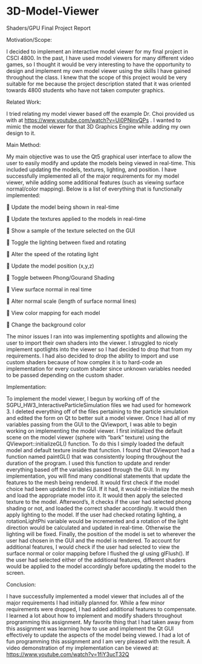# 3D-Model-Viewer
Shaders/GPU Final Project Report

Motivation/Scope:

I decided to implement an interactive model viewer for my final project in CSCI 4800. In the past, I have used model viewers for many different video games, so I thought it would be very interesting to have the opportunity to design and implement my own model viewer using the skills I have gained throughout the class. I knew that the scope of this project would be very suitable for me because the project description stated that it was oriented towards 4800 students who have not taken computer graphics.

Related Work:

I tried relating my model viewer based off the example Dr. Choi provided us with at https://www.youtube.com/watch?v=Ui0PNjnvQPs . I wanted to mimic the model viewer for that 3D Graphics Engine while adding my own design to it.

Main Method:

My main objective was to use the Qt5 graphical user interface to allow the user to easily modify and update the models being viewed in real-time. This included updating the models, textures, lighting, and position. I have successfully implemented all of the major requirements for my model viewer, while adding some additional features (such as viewing surface normal/color mapping).
Below is a list of everything that is functionally implemented:

 Update the model being shown in real-time

 Update the textures applied to the models in real-time

 Show a sample of the texture selected on the GUI

 Toggle the lighting between fixed and rotating

 Alter the speed of the rotating light

 Update the model position (x,y,z)

 Toggle between Phong/Gourand Shading

 View surface normal in real time

 Alter normal scale (length of surface normal lines)

 View color mapping for each model

 Change the background color

The minor issues I ran into was implementing spotlights and allowing the user to import their own shaders into the viewer. I struggled to nicely implement spotlights into the viewer so I had decided to drop that from my requirements. I had also decided to drop the ability to import and use custom shaders because of how complex it is to hard-code an implementation for every custom shader since unknown variables needed to be passed depending on the custom shader.

Implementation:

To implement the model viewer, I begun by working off of the SGPU_HW3_InteractiveParticleSimulation files we had used for homework 3. I deleted everything off of the files pertaining to the particle simulation and edited the form on Qt to better suit a model viewer. Once I had all of my variables passing from the GUI to the QViewport, I was able to begin working on implementing the model viewer.
I first initialized the default scene on the model viewer (sphere with “bark” texture) using the QViewport::initializeGL() function. To do this I simply loaded the default model and default texture inside that function.
I found that QViewport had a function named paintGL() that was consistently looping throughout the duration of the program. I used this function to update and render everything based off the variables passed through the GUI. In my implementation, you will find many conditional statements that update the features to the mesh being rendered. It would first check if the model choice had been updated in the GUI. If it had, it would re-initialize the mesh and load the appropriate model into it. It would then apply the selected texture to the model. Afterword’s, it checks if the user had selected phong shading or not, and loaded the correct shader accordingly. It would then apply lighting to the model. If the user had checked rotating lighting, a rotationLightPhi variable would be incremented and a rotation of the light direction would be calculated and updated in real-time. Otherwise the lighting will be fixed. Finally, the position of the model is set to wherever the user had chosen in the GUI and the model is rendered.
To account for additional features, I would check if the user had selected to view the surface normal or color mapping before I flushed the gl using glFlush(). If the user had selected either of the additional features, different shaders would be applied to the model accordingly before updating the model to the screen.

Conclusion:

I have successfully implemented a model viewer that includes all of the major requirements I had initially planned for. While a few minor requirements were dropped, I had added additional features to compensate. I learned a lot about how to implement and modify shaders throughout programming this assignment. My favorite thing that I had taken away from this assignment was learning how to use and implement the Qt GUI effectively to update the aspects of the model being viewed. I had a lot of fun programming this assignment and I am very pleased with the result.
A video demonstration of my implementation can be viewed at: https://www.youtube.com/watch?v=1fiY3ucT32Q
